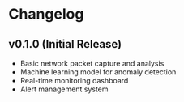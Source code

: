 # Changelog

## v0.1.0 (Initial Release)
- Basic network packet capture and analysis
- Machine learning model for anomaly detection
- Real-time monitoring dashboard
- Alert management system